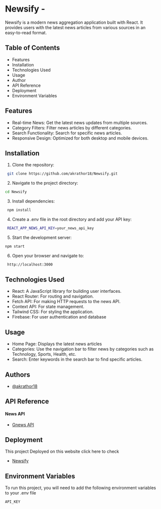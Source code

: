 
# Newsify -

Newsify is a modern news aggregation application built with React. It provides users with the latest news articles from various sources in an easy-to-read format.


## Table of Contents
- Features
- Installation
- Technologies Used
- Usage
- Author
- API Reference
- Deployment
- Environment Variables


## Features

-  Real-time News: Get the latest news updates from multiple sources.
- Category Filters: Filter news articles by different categories.
- Search Functionality: Search for specific news articles.
- Responsive Design: Optimized for both desktop and mobile devices.

## Installation

1. Clone the repository:

```bash
 git clone https://github.com/akrathor18/Newsify.git
```
2. Navigate to the project directory:

```bash
cd Newsify
````
3. Install dependencies:
```bash
 npm install
```
4. Create a .env file in the root directory and add your API key:

```bash
 REACT_APP_NEWS_API_KEY=your_news_api_key
```
5. Start the development server:
```bash
npm start
```
6. Open your browser and navigate to:
```bash
 http://localhost:3000
```
## Technologies Used

- React: A JavaScript library for building user interfaces.
- React Router: For routing and navigation.
- Fetch API: For making HTTP requests to the news API.
- Context API: For state management.
- Tailwind CSS: For styling the application.
- Firebase: For user authentication and database


## Usage

- Home Page: Displays the latest news articles
- Categories: Use the navigation bar to filter news by categories such as Technology, Sports, Health, etc.
- Search: Enter keywords in the search bar to find specific articles.

## Authors

- [@akrathor18](https://github.com/akrathor18)


## API Reference

#### News API

- [Gnews API](https://gnews.io/)


## Deployment
This project Deployed on this website click here to check
 -  [Newsify](https://newsify-dev.web.app/)
## Environment Variables

To run this project, you will need to add the following environment variables to your .env file

`API_KEY`


